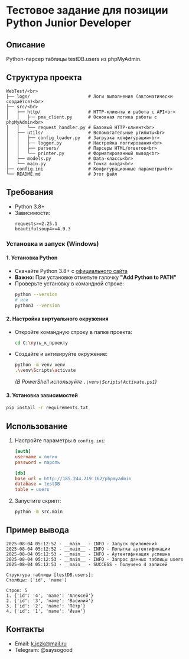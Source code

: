 # Тестовое задание для позиции Python Junior Developer

## Описание

Python-парсер таблицы testDB.users из phpMyAdmin.

## Структура проекта

```
WebTest/<br>
├── logs/                      # Логи выполнения (автоматически создаётся)<br>
├── src/<br>
│   ├── http/                  # HTTP-клиенты и работа с API<br>
│   │   ├── pma_client.py      # Основная логика работы с phpMyAdmin<br>
│   │   └── request_handler.py # Базовый HTTP-клиент<br>
│   ├── utils/                 # Вспомогательные утилиты<br>
│   │   ├── config_loader.py   # Загрузка конфигурации<br>
│   │   ├── logger.py          # Настройка логгирования<br>
│   │   ├── parsers/           # Парсеры HTML/ответов<br>
│   │   └── printer.py         # Форматированный вывод<br>
│   ├── models.py              # Data-классы<br>
│   └── main.py                # Точка входа<br>
├── config.ini                 # Конфигурационные параметры<br>
└── README.md                  # Этот файл
```

## Требования

- Python 3.8+
- Зависимости:
  ```
  requests>=2.25.1
  beautifulsoup4>=4.9.3
  ```

### **Установка и запуск (Windows)**

#### 1. Установка Python
- Скачайте Python 3.8+ с [официального сайта](https://www.python.org/downloads/)
- **Важно:** При установке отметьте галочку **"Add Python to PATH"**  
- Проверьте установку в командной строке:
  ```bash
  python --version
  # или
  python3 --version
  ```

#### 2. Настройка виртуального окружения
- Откройте командную строку в папке проекта:
  ```bash
  cd C:\путь_к_проекту
  ```
- Создайте и активируйте окружение:
  ```bash
  python -m venv venv
  .\venv\Scripts\activate
  ```
  *(В PowerShell используйте `.\venv\Scripts\Activate.ps1`)*

#### 3. Установка зависимостей
```bash
pip install -r requirements.txt
```

## Использование

1. Настройте параметры в `config.ini`:
   ```ini
   [auth]
   username = логин
   password = пароль
   
   [db]
   base_url = http://185.244.219.162/phpmyadmin
   database = testDB
   table = users
   ```

2. Запустите скрипт:
   ```bash
   python -m src.main
   ```

## Пример вывода

```
2025-08-04 05:12:52 - __main__ - INFO - Запуск приложения
2025-08-04 05:12:52 - __main__ - INFO - Попытка аутентификации
2025-08-04 05:12:53 - __main__ - INFO - Аутентификация успешна
2025-08-04 05:12:53 - __main__ - INFO - Запрос данных таблицы users
2025-08-04 05:12:53 - __main__ - SUCCESS - Получено 4 записей

Структура таблицы [testDB.users]:
Столбцы: ['id', 'name']

Строк: 5
1. {'id': '4', 'name': 'Алексей'}
2. {'id': '3', 'name': 'Василий'}
3. {'id': '2', 'name': 'Пётр'}
4. {'id': '1', 'name': 'Иван'}
```

## Контакты

- Email: k.jczk@mail.ru
- Telegram: @saysogood

